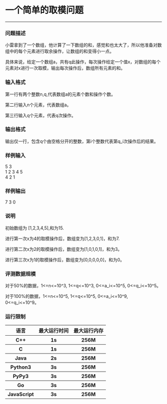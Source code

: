 # 一个简单的取模问题
* * * 
### 问题描述
小雷拿到了一个数组，他计算了一下数组的和，感觉和也太大了，所以他准备对数组中的每个元素进行取余操作，让数组的和变得小一点。<br />

具体来说，给定一个数组a，共有q此操作，每次操作给定一个值x，对数组的每个元素对x进行一次取模，输出每次操作后，数组所有元素的和。<br />

### 输入格式
第一行有两个整数n,q,代表数组a的元素个数和操作个数。<br />

第二行输入n个元素，代表数组a。<br />

第三行输入q个元素，代表q次操作。<br />

### 输出格式
输出仅一行，包含q个由空格分开的整数，第i个整数代表第q_i次操作后的结果。<br />

### 样例输入
5 3  
1 2 3 4 5  
4 2 1  

### 样例输出
7 3 0  

### 说明
初始数组为 [1,2,3,4,5],和为15.  

进行第一次x为4的取模操作后，数组变为[1,2,3,0,1]，和为7.  

进行第二次x为2的取模操作后，数组变为[1,0,1,0,1]，和为3。  

进行第三次x为1的取模操作后，数组变为[0,0,0,0,0]，和为0。  

### 评测数据规模
对于50%的数据，1<=n<=10^3, 1<=q<=10^3, 0<=a_i<=10^5, 0<=q_i<=10^5。  

对于100%的数据，1<=n<=10^5, 1<=q<=10^5, 0<=a_i<=10^9, 0<=q_i<=10^9。  

### 运行限制
<table>
  <tr>
    <th> 语言</th>
    <th> 最大运行时间</th>
    <th> 最大运行内存</th>
  </tr>
  <tr>
    <th> C++</th>
    <th> 1s</th>
    <th> 256M</th>
  </tr>
  <tr>
    <th> C</th>
    <th> 1s</th>
    <th> 256M</th>
  </tr>
  <tr>
    <th> Java</th>
    <th> 2s</th>
    <th> 256M</th>
  </tr>
  <tr>
    <th> Python3</th>
    <th> 3s</th>
    <th> 256M</th>
  </tr>
  <tr>
    <th> PyPy3</th>
    <th> 3s</th>
    <th> 256M</th>
  </tr>
  <tr>
    <th> Go</th>
    <th> 3s</th>
    <th> 256M</th>
  </tr>
  <tr>
    <th> JavaScript</th>
    <th> 3s</th>
    <th> 256M</th>
  </tr>
</table>

